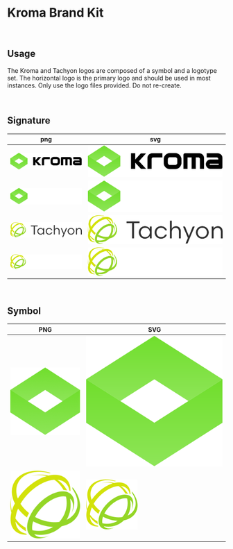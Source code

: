 # Kroma Brand Kit

<br/>

## Usage

The Kroma and Tachyon logos are composed of a symbol and a logotype set.
The horizontal logo is the primary logo and should be used in most instances.
Only use the logo files provided. Do not re-create.

<br/>

## Signature

| png                           | svg                           |
| ----------------------------- | ----------------------------- |
| ![kroma-signature-png]        | ![kroma-signature-svg]        |
| ![kroma-signature-w-neon-png] | ![kroma-signature-w-neon-svg] |
| ![tachyon-signature-png]      | ![tachyon-signature-svg]      |
| ![tachyon-signature-w-png]    | ![tachyon-signature-w-svg]    |

[Kroma-signature-png]: assets/images/signature/Kroma-signature.png
[Kroma-signature-svg]: assets/images/signature/Kroma-signature.svg
[Kroma-signature-w-neon-png]: assets/images/signature/Kroma-signature-w(neon).png
[Kroma-signature-w-neon-svg]: assets/images/signature/Kroma-signature-w(neon).svg
[Tachyon-signature-png]: assets/images/signature/Tachyon-signature.png
[Tachyon-signature-w-png]: assets/images/signature/Tachyon-signature-w.png
[Tachyon-signature-svg]: assets/images/signature/Tachyon-signature.svg
[Tachyon-signature-w-svg]: assets/images/signature/Tachyon-signature-w.svg

<br/>

## Symbol

| PNG                   | SVG                   |
| --------------------- | --------------------- |
| ![Kroma-symbol-png]   | ![Kroma-symbol-svg]   |
| ![Tachyon-symbol-png] | ![Tachyon-symbol-svg] |

[Kroma-symbol-png]: assets/images/symbol/Kroma-symbol.png
[Kroma-symbol-svg]: assets/images/symbol/Kroma-symbol.svg
[Tachyon-symbol-png]: assets/images/symbol/Tachyon_symbol.png
[Tachyon-symbol-svg]: assets/images/symbol/Tachyon-symbol.svg
